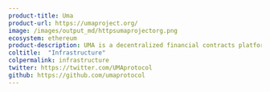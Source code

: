 ```yaml
---
product-title: Uma
product-url: https://umaproject.org/
image: /images/output_md/httpsumaprojectorg.png
ecosystem: ethereum
product-description: UMA is a decentralized financial contracts platform built to enable Universal Market Access.
coltitle:  "Infrastructure"
colpermalink: infrastructure
twitter: https://twitter.com/UMAprotocol
github: https://github.com/umaprotocol
---
```

